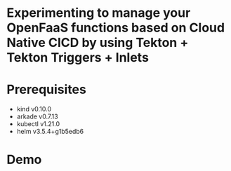 # Experimenting to manage your OpenFaaS functions based on Cloud Native CICD by using Tekton + Tekton Triggers + Inlets



# Prerequisites

* kind v0.10.0
* arkade v0.7.13
* kubectl v1.21.0
* helm v3.5.4+g1b5edb6

# Demo

